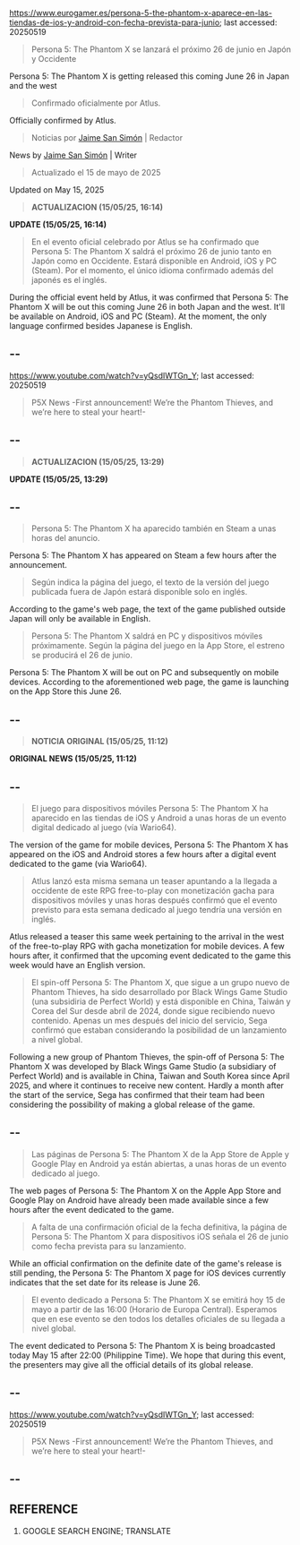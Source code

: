 https://www.eurogamer.es/persona-5-the-phantom-x-aparece-en-las-tiendas-de-ios-y-android-con-fecha-prevista-para-junio; last accessed: 20250519

> Persona 5: The Phantom X se lanzará el próximo 26 de junio en Japón y Occidente

Persona 5: The Phantom X is getting released this coming June 26 in Japan and the west

> Confirmado oficialmente por Atlus.

Officially confirmed by Atlus.

> Noticias por [Jaime San Simón](https://www.eurogamer.es/authors/jaime-san-simon) | Redactor

News by [Jaime San Simón](https://www.eurogamer.es/authors/jaime-san-simon) | Writer

> Actualizado el 15 de mayo de 2025

Updated on May 15, 2025

> <b>ACTUALIZACION (15/05/25, 16:14)</b>

<b>UPDATE (15/05/25, 16:14)</b>

> En el evento oficial celebrado por Atlus se ha confirmado que Persona 5: The Phantom X saldrá el próximo 26 de junio tanto en Japón como en Occidente. Estará disponible en Android, iOS y PC (Steam). Por el momento, el único idioma confirmado además del japonés es el inglés.

During the official event held by Atlus, it was confirmed that Persona 5: The Phantom X will be out this coming June 26 in both Japan and the west. It'll be available on Android, iOS and PC (Steam). At the moment, the only language confirmed besides Japanese is English.

## --

https://www.youtube.com/watch?v=yQsdIWTGn_Y; last accessed: 20250519

> P5X News -First announcement! We’re the Phantom Thieves, and we’re here to steal your heart!- 

## --

> <b>ACTUALIZACION (15/05/25, 13:29)</b>

<b>UPDATE (15/05/25, 13:29)</b>

## --

> Persona 5: The Phantom X ha aparecido también en Steam a unas horas del anuncio.

Persona 5: The Phantom X has appeared on Steam a few hours after the announcement.

> Según indica la página del juego, el texto de la versión del juego publicada fuera de Japón estará disponible solo en inglés.

According to the game's web page, the text of the game published outside Japan will only be available in English.

> Persona 5: The Phantom X saldrá en PC y dispositivos móviles próximamente. Según la página del juego en la App Store, el estreno se producirá el 26 de junio.

Persona 5: The Phantom X will be out on PC and subsequently on mobile devices. According to the aforementioned web page, the game is launching on the App Store this June 26.

## --

> <b>NOTICIA ORIGINAL (15/05/25, 11:12)</b>

<b>ORIGINAL NEWS (15/05/25, 11:12)</b>

## --

> El juego para dispositivos móviles Persona 5: The Phantom X ha aparecido en las tiendas de iOS y Android a unas horas de un evento digital dedicado al juego (vía Wario64).

The version of the game for mobile devices, Persona 5: The Phantom X has appeared on the iOS and Android stores a few hours after a digital event dedicated to the game (via Wario64). 

> Atlus lanzó esta misma semana un teaser apuntando a la llegada a occidente de este RPG free-to-play con monetización gacha para dispositivos móviles y unas horas después confirmó que el evento previsto para esta semana dedicado al juego tendría una versión en inglés.

Atlus released a teaser this same week pertaining to the arrival in the west of the free-to-play RPG with gacha monetization for mobile devices. A few hours after, it confirmed that the upcoming event dedicated to the game this week would have an English version.

> El spin-off Persona 5: The Phantom X, que sigue a un grupo nuevo de Phantom Thieves, ha sido desarrollado por Black Wings Game Studio (una subsidiria de Perfect World) y está disponible en China, Taiwán y Corea del Sur desde abril de 2024, donde sigue recibiendo nuevo contenido. Apenas un mes después del inicio del servicio, Sega confirmó que estaban considerando la posibilidad de un lanzamiento a nivel global.

Following a new group of Phantom Thieves, the spin-off of Persona 5: The Phantom X was developed by Black Wings Game Studio (a subsidiary of Perfect World) and is available in China, Taiwan and South Korea since April 2025, and where it continues to receive new content. Hardly a month after the start of the service, Sega has confirmed that their team had been considering the possibility of making a global release of the game.

## --

> Las páginas de Persona 5: The Phantom X de la App Store de Apple y Google Play en Android ya están abiertas, a unas horas de un evento dedicado al juego.

The web pages of Persona 5: The Phantom X on the Apple App Store and Google Play on Android have already been made available since a few hours after the event dedicated to the game.

> A falta de una confirmación oficial de la fecha definitiva, la página de Persona 5: The Phantom X para dispositivos iOS señala el 26 de junio como fecha prevista para su lanzamiento.

While an official confirmation on the definite date of the game's release is still pending, the Persona 5: The Phantom X page for iOS devices currently indicates that the set date for its release is June 26.

> El evento dedicado a Persona 5: The Phantom X se emitirá hoy 15 de mayo a partir de las 16:00 (Horario de Europa Central). Esperamos que en ese evento se den todos los detalles oficiales de su llegada a nivel global. 

The event dedicated to Persona 5: The Phantom X is being broadcasted today May 15 after 22:00 (Philippine Time). We hope that during this event, the presenters may give all the official details of its global release.

## --

https://www.youtube.com/watch?v=yQsdIWTGn_Y; last accessed: 20250519

> P5X News -First announcement! We’re the Phantom Thieves, and we’re here to steal your heart!- 

## --

## REFERENCE

1) GOOGLE SEARCH ENGINE; TRANSLATE